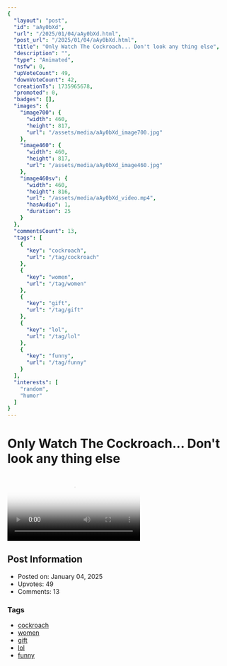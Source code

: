 ```yaml
---
{
  "layout": "post",
  "id": "aAy0bXd",
  "url": "/2025/01/04/aAy0bXd.html",
  "post_url": "/2025/01/04/aAy0bXd.html",
  "title": "Only Watch The Cockroach... Don't look any thing else",
  "description": "",
  "type": "Animated",
  "nsfw": 0,
  "upVoteCount": 49,
  "downVoteCount": 42,
  "creationTs": 1735965678,
  "promoted": 0,
  "badges": [],
  "images": {
    "image700": {
      "width": 460,
      "height": 817,
      "url": "/assets/media/aAy0bXd_image700.jpg"
    },
    "image460": {
      "width": 460,
      "height": 817,
      "url": "/assets/media/aAy0bXd_image460.jpg"
    },
    "image460sv": {
      "width": 460,
      "height": 816,
      "url": "/assets/media/aAy0bXd_video.mp4",
      "hasAudio": 1,
      "duration": 25
    }
  },
  "commentsCount": 13,
  "tags": [
    {
      "key": "cockroach",
      "url": "/tag/cockroach"
    },
    {
      "key": "women",
      "url": "/tag/women"
    },
    {
      "key": "gift",
      "url": "/tag/gift"
    },
    {
      "key": "lol",
      "url": "/tag/lol"
    },
    {
      "key": "funny",
      "url": "/tag/funny"
    }
  ],
  "interests": [
    "random",
    "humor"
  ]
}
---
```


# Only Watch The Cockroach... Don't look any thing else

<video controls playsinline loop poster="/assets/media/aAy0bXd_image460.jpg">
  <source src="/assets/media/aAy0bXd_video.mp4" type="video/mp4">
  Your browser does not support the video tag.
</video>

## Post Information

- Posted on: January 04, 2025
- Upvotes: 49
- Comments: 13

### Tags

- [cockroach](/tag/cockroach)
- [women](/tag/women)
- [gift](/tag/gift)
- [lol](/tag/lol)
- [funny](/tag/funny)
